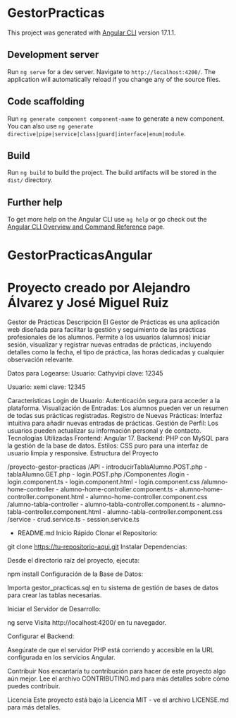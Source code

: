 # GestorPracticas

This project was generated with [Angular CLI](https://github.com/angular/angular-cli) version 17.1.1.

## Development server

Run `ng serve` for a dev server. Navigate to `http://localhost:4200/`. The application will automatically reload if you change any of the source files.

## Code scaffolding

Run `ng generate component component-name` to generate a new component. You can also use `ng generate directive|pipe|service|class|guard|interface|enum|module`.

## Build

Run `ng build` to build the project. The build artifacts will be stored in the `dist/` directory.

## Further help

To get more help on the Angular CLI use `ng help` or go check out the [Angular CLI Overview and Command Reference](https://angular.io/cli) page.
# GestorPracticasAngular

# Proyecto creado por Alejandro Álvarez y José Miguel Ruiz

Gestor de Prácticas
Descripción
El Gestor de Prácticas es una aplicación web diseñada para facilitar la gestión y seguimiento de las prácticas profesionales de los alumnos. Permite a los usuarios (alumnos) iniciar sesión, visualizar y registrar nuevas entradas de prácticas, incluyendo detalles como la fecha, el tipo de práctica, las horas dedicadas y cualquier observación relevante.

Datos para Logearse:
Usuario: Cathyvipi
clave: 12345

Usuario: xemi
clave: 12345

Características
Login de Usuario: Autenticación segura para acceder a la plataforma.
Visualización de Entradas: Los alumnos pueden ver un resumen de todas sus prácticas registradas.
Registro de Nuevas Prácticas: Interfaz intuitiva para añadir nuevas entradas de prácticas.
Gestión de Perfil: Los usuarios pueden actualizar su información personal y de contacto.
Tecnologías Utilizadas
Frontend: Angular 17.
Backend: PHP con MySQL para la gestión de la base de datos.
Estilos: CSS puro para una interfaz de usuario limpia y responsive.
Estructura del Proyecto

/proyecto-gestor-practicas
  /API
    - introducirTablaAlumno.POST.php
    - tablaAlumno.GET.php
    - login.POST.php
  /Componentes
    /login
      - login.component.ts
      - login.component.html
      - login.component.css
    /alumno-home-controller
      - alumno-home-controller.component.ts
      - alumno-home-controller.component.html
      - alumno-home-controller.component.css
    /alumno-tabla-controller
      - alumno-tabla-controller.component.ts
      - alumno-tabla-controller.component.html
      - alumno-tabla-controller.component.css
  /service
    - crud.service.ts
    - session.service.ts
  - README.md
Inicio Rápido
Clonar el Repositorio:


git clone https://tu-repositorio-aqui.git
Instalar Dependencias:

Desde el directorio raíz del proyecto, ejecuta:

npm install
Configuración de la Base de Datos:

Importa gestor_practicas.sql en tu sistema de gestión de bases de datos para crear las tablas necesarias.

Iniciar el Servidor de Desarrollo:

ng serve
Visita http://localhost:4200/ en tu navegador.

Configurar el Backend:

Asegúrate de que el servidor PHP está corriendo y accesible en la URL configurada en los servicios Angular.

Contribuir
Nos encantaría tu contribución para hacer de este proyecto algo aún mejor. Lee el archivo CONTRIBUTING.md para más detalles sobre cómo puedes contribuir.

Licencia
Este proyecto está bajo la Licencia MIT - ve el archivo LICENSE.md para más detalles.